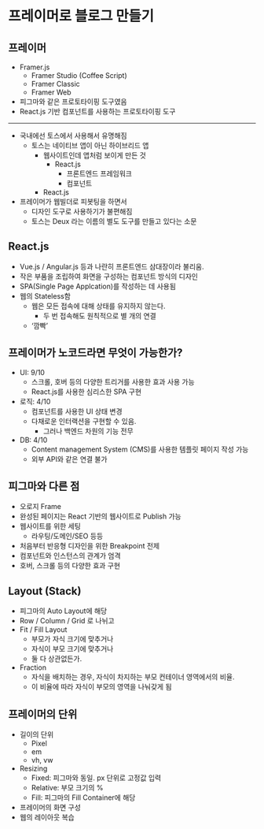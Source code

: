 
# 프레이머로 블로그 만들기

## 프레이머

- Framer.js
    - Framer Studio (Coffee Script)
    - Framer Classic
    - Framer Web
- 피그마와 같은 프로토타이핑 도구였음
- React.js 기반 컴포넌트를 사용하는 프로토타이핑 도구

---

- 국내에선 토스에서 사용해서 유명해짐
    - 토스는 네이티브 앱이 아닌 하이브리드 앱
        - 웹사이트인데 앱처럼 보이게 만든 것
            - React.js
                - 프론트엔드 프레임워크
                - 컴포넌트
        - React.js
- 프레이머가 웹빌더로 피봇팅을 하면서
    - 디자인 도구로 사용하기가 불편해짐
    - 토스는 Deux 라는 이름의 별도 도구를 만들고 있다는 소문

## React.js

- Vue.js / Angular.js 등과 나란히 프론트엔드 삼대장이라 불리움.
- 작은 부품을 조립하여 화면을 구성하는 컴포넌트 방식의 디자인
- SPA(Single Page Applcation)를 작성하는 데 사용됨
- 웹의 Stateless함
    -  웹은 모든 접속에 대해 상태를 유지하지 않는다.
        - 두 번 접속해도 원칙적으로 별 개의 연결
    - ‘깜빡’

## 프레이머가 노코드라면 무엇이 가능한가?

- UI: 9/10
	- 스크롤, 호버 등의 다양한 트리거를 사용한 효과 사용 가능
	- React.js를 사용한 심리스한 SPA 구현
- 로직: 4/10
    - 컴포넌트를 사용한 UI 상태 변경
    - 다채로운 인터랙션을 구현할 수 있음.
        - 그러나 백엔드 차원의 기능 전무
- DB: 4/10
    - Content management System (CMS)를 사용한 템플릿 페이지 작성 가능
    - 외부 API와 같은 연결 불가

## 피그마와 다른 점

- 오로지 Frame
- 완성된 페이지는 React 기반의 웹사이트로 Publish 가능
- 웹사이트를 위한 세팅
    - 라우팅/도메인/SEO 등등
- 처음부터 반응형 디자인을 위한 Breakpoint 전제
- 컴포넌트와 인스턴스의 관계가 엄격
- 호버, 스크롤 등의 다양한 효과 구현

## Layout (Stack)

- 피그마의 Auto Layout에 해당
- Row / Column / Grid 로 나뉘고
- Fit / Fill Layout
	- 부모가 자식 크기에 맞추거나
	- 자식이 부모 크기에 맞추거나
	- 둘 다 상관없든가.
- Fraction
	- 자식을 배치하는 경우, 자식이 차지하는 부모 컨테이너 영역에서의 비율.
	- 이 비율에 따라 자식이 부모의 영역을 나눠갖게 됨

## 프레이머의 단위

- 길이의 단위
    - Pixel
    - em
    - vh, vw
- Resizing
    - Fixed: 피그마와 동일. px 단위로 고정값 입력
    - Relative: 부모 크기의 %
    - Fill: 피그마의 Fill Container에 해당
- 프레이머의 화면 구성
- 웹의 레이아웃 복습